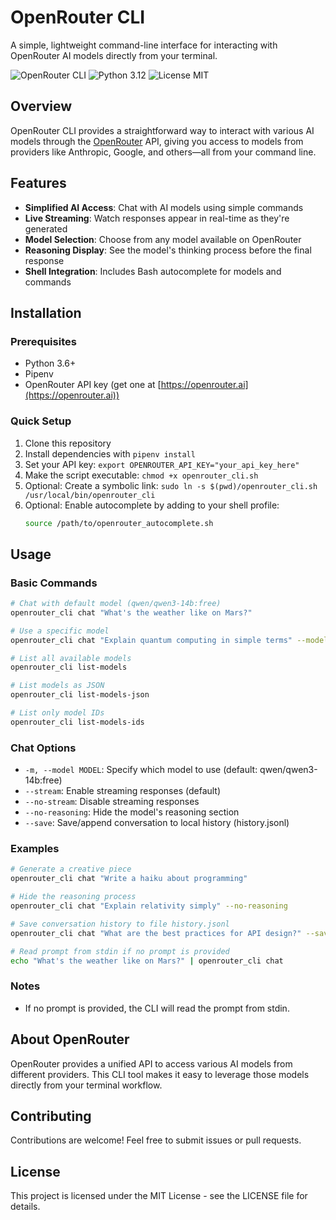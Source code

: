 # OpenRouter CLI

A simple, lightweight command-line interface for interacting with OpenRouter AI models directly from your terminal.

![OpenRouter CLI](https://img.shields.io/badge/OpenRouter-CLI-blue)
![Python 3.12](https://img.shields.io/badge/Python-3.12-green)
![License MIT](https://img.shields.io/badge/License-MIT-yellow)

## Overview

OpenRouter CLI provides a straightforward way to interact with various AI models through the [OpenRouter](https://openrouter.ai) API, giving you access to models from providers like Anthropic, Google, and others—all from your command line.

## Features

- **Simplified AI Access**: Chat with AI models using simple commands
- **Live Streaming**: Watch responses appear in real-time as they're generated
- **Model Selection**: Choose from any model available on OpenRouter
- **Reasoning Display**: See the model's thinking process before the final response
- **Shell Integration**: Includes Bash autocomplete for models and commands

## Installation

### Prerequisites

- Python 3.6+
- Pipenv
- OpenRouter API key (get one at [https://openrouter.ai](https://openrouter.ai))

### Quick Setup

1. Clone this repository
2. Install dependencies with `pipenv install`
3. Set your API key: `export OPENROUTER_API_KEY="your_api_key_here"`
4. Make the script executable: `chmod +x openrouter_cli.sh`
5. Optional: Create a symbolic link: `sudo ln -s $(pwd)/openrouter_cli.sh /usr/local/bin/openrouter_cli`
6. Optional: Enable autocomplete by adding to your shell profile:
   ```bash
   source /path/to/openrouter_autocomplete.sh
   ```

## Usage

### Basic Commands

```bash
# Chat with default model (qwen/qwen3-14b:free)
openrouter_cli chat "What's the weather like on Mars?"

# Use a specific model
openrouter_cli chat "Explain quantum computing in simple terms" --model anthropic/claude-3-haiku

# List all available models
openrouter_cli list-models

# List models as JSON
openrouter_cli list-models-json

# List only model IDs
openrouter_cli list-models-ids
```

### Chat Options

- `-m, --model MODEL`: Specify which model to use (default: qwen/qwen3-14b:free)
- `--stream`: Enable streaming responses (default)
- `--no-stream`: Disable streaming responses
- `--no-reasoning`: Hide the model's reasoning section
- `--save`: Save/append conversation to local history (history.jsonl)

### Examples

```bash
# Generate a creative piece
openrouter_cli chat "Write a haiku about programming"

# Hide the reasoning process
openrouter_cli chat "Explain relativity simply" --no-reasoning

# Save conversation history to file history.jsonl
openrouter_cli chat "What are the best practices for API design?" --save

# Read prompt from stdin if no prompt is provided
echo "What's the weather like on Mars?" | openrouter_cli chat
```

### Notes

- If no prompt is provided, the CLI will read the prompt from stdin.

## About OpenRouter

OpenRouter provides a unified API to access various AI models from different providers. This CLI tool makes it easy to leverage those models directly from your terminal workflow.

## Contributing

Contributions are welcome! Feel free to submit issues or pull requests.

## License

This project is licensed under the MIT License - see the LICENSE file for details.
